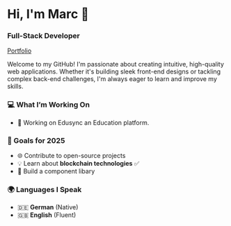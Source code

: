 # Hi, I'm Marc 👋  
### Full-Stack Developer  
[Portfolio](https://marc-blattmann.vercel.app)

Welcome to my GitHub! I'm passionate about creating intuitive, high-quality web applications. Whether it's building sleek front-end designs or tackling complex back-end challenges, I'm always eager to learn and improve my skills.  

### 💻 What I’m Working On  
- 🔨 Working on Edusync an Education platform. 

### 🎯 Goals for 2025  
- 🌐 Contribute to open-source projects  
- 💡 Learn about **blockchain technologies** ✅
- 💪 Build a component libary

### 🌍 Languages I Speak  
- 🇩🇪 **German** (Native)  
- 🇬🇧 **English** (Fluent)   
